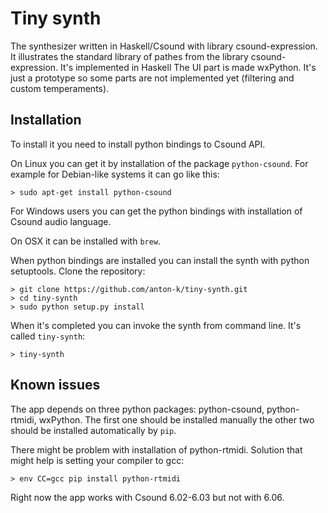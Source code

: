 Tiny synth
=====================

The synthesizer written in Haskell/Csound with library csound-expression.
It illustrates the standard library of pathes from
the library csound-expression. It's implemented in Haskell
The UI part is made wxPython. It's just a prototype so some parts
are not implemented yet (filtering and custom temperaments).

Installation
-------------------

To install it you need to install python bindings to Csound API.

On Linux you can get it by installation of the package `python-csound`.
For example for Debian-like systems it can go like this:

~~~
> sudo apt-get install python-csound
~~~

For Windows users you can get the python bindings with 
installation of Csound audio language. 

On OSX it can be installed with `brew`.

When python bindings are installed you can install the synth
with python setuptools. Clone the repository:

~~~
> git clone https://github.com/anton-k/tiny-synth.git
> cd tiny-synth
> sudo python setup.py install
~~~

When it's completed you can invoke the synth from command line.
It's called `tiny-synth`:

~~~
> tiny-synth
~~~

Known issues
--------------------

The app depends on three python packages: python-csound, python-rtmidi, wxPython.
The first one should be installed manually the other two should be installed
automatically by `pip`. 

There might be problem with  installation of python-rtmidi.
Solution that might help is setting your compiler to gcc:

~~~
> env CC=gcc pip install python-rtmidi
~~~

Right now the app works with Csound 6.02-6.03 but not with 6.06.
